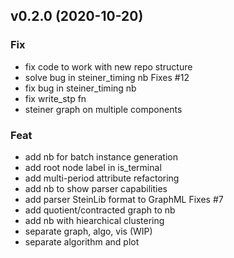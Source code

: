 ## v0.2.0 (2020-10-20)

### Fix

- fix code to work with new repo structure
- solve bug in steiner_timing nb Fixes #12
- fix bug in steiner_timing nb
- fix write_stp fn
- steiner graph on multiple components

### Feat

- add nb for batch instance generation
- add root node label in is_terminal
- add multi-period attribute refactoring
- add nb to show parser capabilities
- add parser SteinLib format to GraphML Fixes #7
- add quotient/contracted graph to nb
- add nb with hiearchical clustering
- separate graph, algo, vis (WIP)
- separate algorithm and plot

